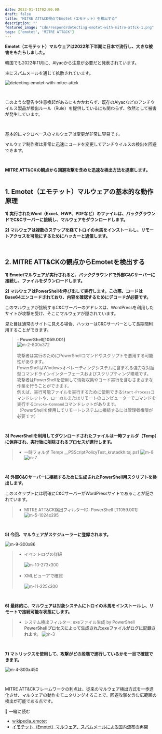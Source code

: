 ```yaml
---
date: 2023-01-11T02:00:00
draft: false
title: "MITRE ATT&CK視点でEmotet（エモテット）を検出する"
description: ""
featured_image: "cdn/respond/detecting-emotet-with-mitre-attck-1.png"
tags: ["emotet", "MITRE ATT&CK"]
---
```


**Emotet（エモテット）マルウェアは2022年下半期に日本で流行し、大きな被害をもたらしました。**

韓国でも2022年11月に、Alyacから注意が必要だと発表されています。

主にスパムメールを通じて拡散されています。
<!--more-->
![detecting-emotet-with-mitre-attck](https://blog.plura.io/cdn/respond/detecting-emotet-with-mitre-attck-1.png)

<br>

このような警告や注意喚起があるにもかかわらず、既存のAlyacなどのアンチウイルス製品が検出ルール（Rule）を提供しているにも関わらず、依然として被害が発生しています。

<br>

基本的にマクロベースのマルウェアは変更が非常に容易です。

マルウェア制作者は非常に迅速にコードを変更してアンチウイルスの検出を回避できます。

<br>

**MITRE ATT&CKの観点から回避攻撃を含めた迅速な検出方法を提案します。**
<br>
<br>

## 1. Emotet（エモテット）マルウェアの基本的な動作原理

**1) 実行されたWord（Excel、HWP、PDFなど）のファイルは、バックグラウンドでC&Cサーバーに接続し、マルウェアをダウンロードします。**

**2) マルウェアは複数のステップを経てトロイの木馬をインストールし、リモートアクセスを可能にするためにハッカーと通信します。**

<br>

## 2. MITRE ATT&CKの観点からEmotetを検出する

**1) Emotetマルウェアが実行されると、バックグラウンドで外部C&Cサーバーに接続し、ファイルをダウンロードします。**
<br>

**2) マルウェアはPowerShellを呼び出して実行します。この際、コードはBase64エンコードされており、内容を確認するためにデコードが必要です。**

このマルウェアが接続するC&Cサーバーのアドレスは、WordPressを利用したサイトが攻撃を受け、そこにマルウェアが隠されています。

見た目は通常のサイトに見える場合、ハッカーはC&Cサーバーとして長期間利用することができます。

> **- PowerShell[1059.001]** <br>
![m-2-800x372](https://github.com/user-attachments/assets/bf898135-6d43-4288-b0e5-4ebfe7995f40)<br><br>
> 攻撃者は実行のためにPowerShellコマンドやスクリプトを悪用する可能性があります。<br>
> PowerShellはWindowsオペレーティングシステムに含まれる強力な対話型コマンドラインインターフェースおよびスクリプティング環境です。<br>
> 攻撃者はPowerShellを使用して情報収集やコード実行を含むさまざまな作業を行うことができます。<br>
> 例えば、実行可能ファイルを実行するために使用できる`Start-Process`コマンドレットや、ローカルまたはリモートのコンピューターでコマンドを実行する`Invoke-Command`コマンドレットがあります。<br>
> （PowerShellを使用してリモートシステムに接続するには管理者権限が必要です）
<br>

**3) PowerShellを利用してダウンロードされたファイルは一時フォルダ（Temp）に保存され、実行後に削除されるプロセスが進行します。**

> - 一時フォルダ Temp\ __PSScriptPolicyTest_krutadkh.taj.ps1
![m-6](https://github.com/user-attachments/assets/9644c444-42b0-4853-b9b6-b6dfbcce83d8)
![m-7](https://github.com/user-attachments/assets/6b163ed0-3015-4502-9a29-4762398b14da)

<br>

**4) 外部C&Cサーバーに接続するために生成されたPowerShell用スクリプトを検出します。**

このスクリプトには明確にC&CサーバーがWordPressサイトであることが記されています。

> - MITRE ATT&CK検出フィルターID: PowerShell [T1059.001]
![m-5-1024x295](https://github.com/user-attachments/assets/4324b75e-3366-4838-8d1a-aaff3a81c0d0)

<br>

**5) 今回、マルウェアがスケジューラーに登録されます。**

![m-9-300x86](https://github.com/user-attachments/assets/1ef730eb-89ea-4982-9803-b8d67fba420b)<br>

> - イベントログの詳細<br><br>
![m-10-273x300](https://github.com/user-attachments/assets/453004ac-dd54-4a6a-a316-c389770fb370)<br><br>
> - XMLビューアで確認<br><br>
![m-11-225x300](https://github.com/user-attachments/assets/899ec693-cb58-4743-bc32-5b37356c99a4)

<br>

**6) 最終的に、マルウェアは対象システムにトロイの木馬をインストールし、リモートで接続可能な状態にします。**<br>
> - システム検出フィルター: exeファイル生成 by PowerShell <br>
> **PowerShellプロセスによって生成されたexeファイルがログに記録されます。**
![m-3](https://github.com/user-attachments/assets/0b9e940d-b66a-4370-a362-e2bd40283e34)

<br>

**7) マトリックスを使用して、攻撃がどの段階で進行しているかを一目で確認できます。**

![m-4-800x450](https://github.com/user-attachments/assets/6e9624b2-869e-484c-b0af-d17bafdb84e5)

<br>

MITRE ATT&CKフレームワークの利点は、従来のマルウェア検出方式を一歩進化させ、マルウェアの動作をモニタリングすることで、回避攻撃を含む広範囲の検出が可能である点です。

📖 一緒に読む

- [wikipedia_emotet](https://en.wikipedia.org/wiki/Emotet)
- [イモテット（Emotet）マルウェア、スパムメールによる国内流布の再開](https://blog.alyac.co.kr/4971)
